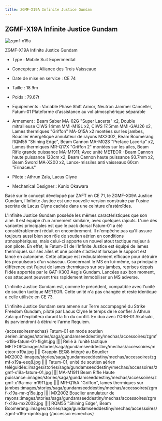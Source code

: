 ```yaml
---
title: ZGMF-X19A Infinite Justice Gundam
---
```


ZGMF-X19A Infinite Justice Gundam
---------------------------------


![zgmf-x19a](/images/stories/saga/gundamseeddestiny/mechas/3vaisseaux/zgmf-x19a.png)


ZGMF-X19A Infinite Justice Gundam 
  
- Type : Mobile Suit Experimental
  
- Concepteur : Alliance des Trois Vaisseaux
  
- Date de mise en service : CE 74
  
- Taille : 18.9m
  
- Poids : 79.67t
  
- Equipements : Variable Phase Shift Armor, Neutron Jammer Canceller, Fatum-01 Plateforme d'assistance au vol atmosphérique séparable
  
- Armement : Beam Saber MA-02G "Super Lacerta" x2, Double mitrailleuse CIWS 14mm MMI-M19L x2, CIWS 17.5mm MMI-GAU26 x2, Lames thermiques "Griffon" MA-Q15A x2 montées sur les jambes, Bouclier énergétique annulateur de rayons MX2002, Beam Boomerang RQM55 "Shining Edge", Beam Cannon MA-M02S "Preface Lacerta" x2, Lames thermiques MR-Q17X "Griffon 2" montées sur les ailes, Beam Rifle grande puissance MA-M1911; Avec unité METEOR : Beam Cannon haute puissance 120cm x2, Beam Cannon haute puissance 93.7mm x2, Beam Sword MA-X200 x2, Lance-missiles anti vaisseaux 60cm "Erinaceus"  
- Pilote : Athrun Zala, Lacus Clyne
  
- Mechanical Designer : Kunio Okawara



Basé sur le concept développé par ZAFT en CE 71, le ZGMF-X09A Justice Gundam, l'Infinite Justice est une nouvelle version construire par l'usine secrète de Lacus Clyne cachée dans une ceinture d'astéroïdes.   
  
L'Infinite Justice Gundam possède les mêmes caractéristiques que son ainé. Il est équipé d'un armement similaire, avec quelques rajouts. L'une des variantes principales est que le pack dorsal Fatum-01 a été considérablement réduit en encombrement. Il n'empêche pas qu'il assure toujours aussi bien son rôle de soutien aérien en conditions atmosphériques, mais celui-ci apporte un nouvel atout tactique majeur à son pilote. En effet, le Fatum-01 de l'Infinite Justice est équipé de lames thermiques sur ses ailes et une pointe s'activant lorsque le support est lancé en autonome. Cette attaque est redoutablement efficace pour détruire les propulseurs d'un vaisseau. Concernant le MS en lui-même, sa principale différence est l'ajout de lames thermiques sur ses jambes, reprises depuis l'idée apportée par le GAT-X303 Aegis Gundam. Lancées aux bon moment, ces attaquent peuvent très rapidement immobiliser un MS adverse.   
  
L'infinite Justice Gundam est, comme le précédent, compatible avec l'unité de soutien tactique METEOR. Cette unité n'a pas changée et reste identique à celle utilisée en CE 73.   
  
L'infinite Justice Gundam sera amené sur Terre accompagné du Strike Freedom Gundam, piloté par Lacus Clyne le temps de le confier à Athrun Zala qui l'exploitera durant la fin du conflit. En duo avec l'ORB-01 Akatsuki, ils parviendront à détruire l'arme Requiem.


{accessoiresmechas}
Fatum-01 en mode soutien aérien::images/stories/saga/gundamseeddestiny/mechas/accessoires/zgmf-x19a-fatum-01-flight.jpg
||||
Relié à l'unité tactique METEOR::images/stories/saga/gundamseeddestiny/mechas/accessoires/meteor-x19a.jpg
||||
Grappin EEQ8 intégré au Bouclier MX2002::images/stories/saga/gundamseeddestiny/mechas/accessoires/zgmf-x19a-eeq8.jpg
||||
Fatum-01, unité de soutien aérien téléguidée::images/stories/saga/gundamseeddestiny/mechas/accessoires/zgmf-x19a-fatum-01.jpg
||||
MA-M1911 Beam Rifle Haute puissance::images/stories/saga/gundamseeddestiny/mechas/accessoires/zgmf-x19a-ma-m1911.jpg
||||
MR-Q15A "Griffon", lames thermiques sur jambes::images/stories/saga/gundamseeddestiny/mechas/accessoires/zgmf-x19a-mr-q15a.jpg
||||
MX2002 Bouclier annulateur de rayons::images/stories/saga/gundamseeddestiny/mechas/accessoires/zgmf-x19a-mx2002.jpg
||||
RQM55 "Shining Edge", Beam Boomerang::images/stories/saga/gundamseeddestiny/mechas/accessoires/zgmf-x19a-rqm55.jpg
{/accessoiresmechas}
